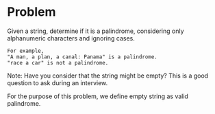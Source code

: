 Problem
===
Given a string, determine if it is a palindrome, considering only
alphanumeric characters and ignoring cases.

    For example,
    "A man, a plan, a canal: Panama" is a palindrome.
    "race a car" is not a palindrome.

Note:
Have you consider that the string might be empty? This is a good
question to ask during an interview.

For the purpose of this problem, we define empty string as valid palindrome.
